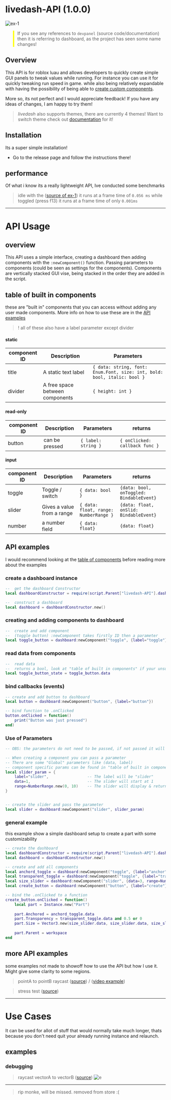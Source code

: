 # livedash-API (1.0.0)
![ex-1](videos/ex-1.gif)

<blockquote style="border-left: 4px solid yellow; padding-left: 10px; foreground:">
	If you see any references to <code>devpanel</code> (source code/documentation)
	then it is referring to dashboard, as the project has seen some name changes!
</blockquote>


## Overview
This API is for roblox luau and allows developers to quickly create simple GUI panels to tweak values 
while running. For instance you can use it for quickly tweaking run speed in game.
while also being relatively expandable with having the possibility of being able to [create custom components](docs/component-creation.md).

More so, its not perfect and I would appreciate feedback!
If you have any ideas of changes, I am happy to try them!

>*livedash* also supports themes, there are currently 4 themes! Want to switch theme check 
out [documentation]() for it!

## Installation

Its a super simple installation!

- Go to the release page and follow the instructions there!
## performance

Of what i know its a really lightweight API, Ive conducted some benchmarks
> idle with the 
([source of ex-1](src/ex-1.lua)) it runs at a frame time of `0.056 ms` while toggled (press f13) it runs at a
frame time of only `0.001ms`

***
# API Usage

## overview

This API uses a simple interface, creating a dashboard then adding components with the `:newComponent()`
function. Passing parameters to components (could be seen as settings for the components).
Components are vertically stacked GUI vise, being stacked in the order they are added in the script.

## table of built in components
these are "built in" components that you can access without adding 
any user made components. More info on how to use these are in the [API examples](#api-examples)

> ! all of these also have a label parameter except divider

#### static
| component ID | Description                     | Parameters                                                               |
| ------------ | ------------------------------- | ------------------------------------------------------------------------ |
| title        | A static text label             | `{ data: string, font: Enum.Font, size: int, bold: bool, italic: bool }` |
| divider      | A free space between components | `{ height: int }`                                                        |

#### read-only
| component ID | Description    | Parameters        | returns |
| ------------ | -------------- | ----------------- | ------- |
| button       | can be pressed | `{ label: string }` | `{ onClicked: callback func }` |


#### input
| component ID | Description                | Parameters                            | returns                                  |
| ------------ | -------------------------- | ------------------------------------- | ---------------------------------------- |
| toggle       | Toggle / switch            | `{ data: bool }`                      | `{data: bool, onToggled: BindableEvent}` |
| slider       | Gives a value from a range | `{ data: float, range: NumberRange }` | `{data: float, onSlid: BindableEvent}`   |
| number       | a number field             | `{ data: float}`                      | `{data: float}`                          |

## API examples
I would recommend looking at the [table of components](#table-of-built-in-components) before reading more about the examples

### create a dashboard instance
```lua
--  get the dashboard Constructor
local dashboardConstructor = require(script.Parent["livedash-API"].dashboard)

--  construct a dashboard 
local dashboard = dashboardConstructor.new()
```
### creating and adding components to dashboard
```lua
--  create and add component
--  (toggle button) :newComponent takes firstly ID then a parameter
local toggle_button = dashboard:newComponent("toggle", {label="toggle"})
```
### read data from components
```lua
--  read data
--  returns a bool, look at "table of built in components" if your unsure of what it returns
local toggle_button_state = toggle_button.data
```

### bind callbacks (events)
```lua
-- create and add button to dashboard
local button = dashboard:newComponent("button", {label="button"})

-- bind function to .onClicked
button.onClicked = function()
    print("Button was just pressed")
end)
```

### Use of Parameters
```lua
-- OBS: the parameters do not need to be passed, if not passed it will default to another value

-- When creating a component you can pass a parameter
-- There are some "Global" parameters like (data, label)
-- component specific params can be found in "table of built in components"
local slider_param = {
    label="slider",                 -- The label will be "slider"
    data=1,                         -- The slider will start at 1
    range=NumberRange.new(0, 10)    -- The slider will display & return a value between (0 - 10)
}


-- create the slider and pass the parameter
local slider = dashboard:newComponent("slider", slider_param)
```

### general example
this example show a simple dashboard setup to create a part with some customizability
```lua
-- create the dashboard
local dashboardConstructor = require(script.Parent["livedash-API"].dashboard)
local dashboard = dashboardConstructor.new()

-- create and add all components
local anchord_toggle = dashboard:newComponent("toggle", {label="anchor"})
local transparent_toggle = dashboard:newComponent("toggle", {label="transp"})
local size_slider = dashboard:newComponent("slider", {data=3, range=NumberRange.new(0, 10)})
local create_button = dashboard:newComponent("button", {label="create"})

-- bind the .onClicked to a function
create_button.onClicked = function()
	local part = Instance.new("Part")
	
	part.Anchored = anchord_toggle.data
	part.Transparency = transparent_toggle.data and 0.5 or 0
	part.Size = Vector3.new(size_slider.data, size_slider.data, size_slider.data)
	
	part.Parent = workspace
end

```

## more API examples

some examples not made to showoff how to use the API but how I use it. Might give some
clarity to some regions.

>pointA to pointB raycast ([source](src/ex-1.lua)) /
([video example](#debugging))


>stress test ([source](src/stress-test.1.lua))


***

# Use Cases

It can be used for allot of stuff that would normally take much longer, thats because
you don't need quit your already running instance and relaunch. 

## examples

### debugging

> raycast vectorA to vectorB ([source](src/ex-1.lua))
![e](videos/dbug.ex-1.gif)

***

> rip monke, will be missed. removed from store :(
